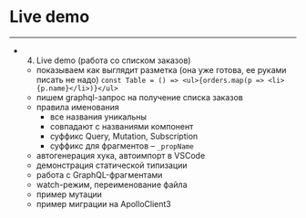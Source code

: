 # Live demo

-----

- 4) Live demo (работа со списком заказов)
  - показываем как выглядит разметка (она уже готова, ее руками писать не надо) `const Table = () => <ul>{orders.map(p => <li>{p.name}</li>)}</ul>`
  - пишем graphql-запрос на получение списка заказов
  - правила именования
    - все названия уникальны
    - совпадают с названиями компонент
    - суффикс Query, Mutation, Subscription
    - суффикс для фрагментов – `_propName`
  - автогенерация хука, автоимпорт в VSCode
  - демонстрация статической типизации
  - работа с GraphQL-фрагментами
  - watch-режим, переименование файла
  - пример мутации
  - пример миграции на ApolloClient3
